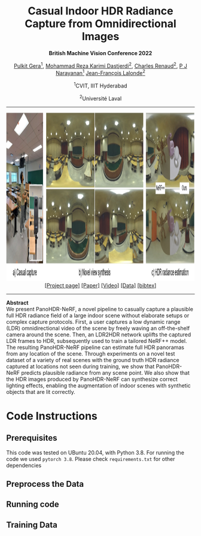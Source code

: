 <h1 align="center">Casual Indoor HDR Radiance Capture from Omnidirectional Images</h1>
<p align="center"><b>British Machine Vision Conference 2022</b></p>
<div align="center">
  <span>
    <a href="https://darthgera123.github.io/">Pulkit Gera<sup>1</sup></a>,
    <a href="https://scholar.google.com/citations?user=lJmcRbUAAAAJ&hl=en">Mohammad Reza Karimi Dastjerdi<sup>2</sup></a>,
    <a href="https://www.linkedin.com/in/charles-renaud-6b6b6622a/?locale=en_US">Charles Renaud<sup>2</sup></a>,
    <a href="https://faculty.iiit.ac.in/~pjn/">P J Narayanan<sup>1</sup></a>
    <a href="http://www.jflalonde.ca/">Jean-François Lalonde<sup>2</sup></a>
  </span>
</div>
<p align="center"><sup>1</sup>CVIT, IIIT Hyderabad</p>
<p align="center"><sup>2</sup>Université Laval</p>
<hr>
<div align = "center">
<img src="teaser.jpg" width="900px" height="450px">
</div>
<div align="center">
  <span>
    <a href="https://lvsn.github.io/PanoHDR-NeRF/">[Project page]</a>
    <a href="https://arxiv.org/abs/2208.07903">[Paper]</a>
    <a href="https://www.youtube.com/watch?v=_mUeHePYQF8">[Video]</a>
    <a href="">[Data]</a>
    <a href="./bibtex.txt">[bibtex]</a>
  </span>
</div>
<hr>
<p><b>Abstract</b><br>
  We present PanoHDR-NeRF, a novel pipeline to casually capture a plausible full HDR radiance field of a large indoor scene without elaborate setups or complex capture protocols. First, a user captures a low dynamic range (LDR) omnidirectional video of the scene by freely waving an off-the-shelf camera around the scene. Then, an LDR2HDR network uplifts the captured LDR frames to HDR, subsequently used to train a tailored NeRF++ model. The resulting PanoHDR-NeRF pipeline can estimate full HDR panoramas from any location of the scene. Through experiments on a novel test dataset of a variety of real scenes with the ground truth HDR radiance captured at locations not seen during training, we show that PanoHDR-NeRF predicts plausible radiance from any scene point. We also show that the HDR images produced by PanoHDR-NeRF can synthesize correct lighting effects, enabling the augmentation of indoor scenes with synthetic objects that are lit correctly.
</p>

# Code Instructions
## Prerequisites
This code was tested on UBuntu 20.04, with Python 3.8. For running the code we used `pytorch 3.8`. Please check `requirements.txt` for other dependencies<br>

## Preprocess the Data
## Running code


## Training Data
